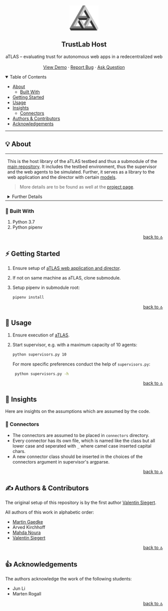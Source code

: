 <div id="top"></div>

<br />
<div align="center">
  <a href="https://github.com/github_username/repo_name">
    <img src="https://github.com/ValentinSiegert/aTLAS/raw/master/_logos/atlas_grey.svg" alt="aTLAS orange" height="80">
  </a>
  <h2>TrustLab Host</h2>
  <p>
    aTLAS – evaluating trust for autonomous web apps in a redecentralized web
    <!--<br />
    <a href="https://github.com/github_username/repo_name"><strong>Explore the docs »</strong></a> -->
    <br />
    <br />
    <a href="https://vsr-www.informatik.tu-chemnitz.de/projects/2020/atlas/demo/">View Demo</a>
    ·
    <a href="https://gitlab.hrz.tu-chemnitz.de/vsr/phd/siegert/trustlab/-/issues">Report Bug</a>
    ·
    <a href="mailto:valentin.siegert@informatik.tu-chemnitz.de?subject=Question on aTLAS">Ask Question</a>
  </p>
</div>

<details open="open">
<summary>Table of Contents</summary>

- [About](#-about)
  - [Built With](#-built-with)
- [Getting Started](#-getting-started)
- [Usage](#-usage)
- [Insights](#-insights)
  - [Connectors](#-connectors)
- [Authors & Contributors](#-authors--contributors)
- [Acknowledgements](#-acknowledgements)

</details>

---

## 💡 About

<table>
<tr>
<td>

This is the host library of the aTLAS testbed and thus a submodule of the [main repository][trustlab-repo].
It includes the testbed environment, thus the supervisor and the web agents to be simulated.
Further, it serves as a library to the web application and the director with certain [models](models.py).

> More details are to be found as well at the [project page][atlas-project].

<details>
<summary>Further Details</summary>

The redecentralization of the web introduces new challenges on trusting data from other sources
due to many unknown or even hidden parties.
An application working trustworthy in a decentralized web must evaluate trust and take trustaware decisions
autonomously without relying on a centralized infrastructure.
This autonomy and the huge amount of available applications necessitates the web to be modelled as
an open dynamic Multi-Agent System (MAS).
To evaluate the trust of web agents, the most suitable trust models need to be identified and used.
Despite the various trust models proposed in the literature for evaluating a web agent’s trust, 
the examination of them with different scenarios and configurations is not trivial.
To address these challenges, we initiated aTLAS, a Trust Laboratory of Multi-Agent Systems
which is a web-based wizard testbed for researchers and web engineers to evaluate trust models systematically.
aTLAS will enable future research regarding trust evaluations in a decentralized web.

The aTLAS project intends to examine trust for a redecentralization of the web.
It enables a broad comparison of trust mechanics, scales and models from the literature
within the current state of the art.
Therefore, it runs and evaluates multi-agent system scenarios, which are defined beforehand.
As the redencentralization of the web necessitates it to be modeled as a open dynamic multi-agent system,
such a laboratory can support the current situation where a comparision of trust approaches
for a decentralized web has to be done manually with a high effort.

> Relevant Publications:
> 
> [aTLAS: a Testbed to Examine Trust for a Redecentralized Web][atlas-paper]
> 
> [WTA: Towards a Web-based Testbed Architecture][wta-paper]

</details>
</td>
</tr>
</table>

### 🧱 Built With

1. Python 3.7
2. Python pipenv

<p align="right"><a href="#top">back to 🔝</a></p>

## ⚡ Getting Started

1. Ensure setup of [aTLAS web application and director][trustlab-repo].

2. If not on same machine as aTLAS, clone submodule.

3. Setup pipenv in submodule root:
    ```bash
    pipenv install
    ```
   
<p align="right"><a href="#top">back to 🔝</a></p>

## 👟 Usage

1. Ensure execution of [aTLAS][trustlab-repo].

2. Start supervisor, e.g. with a maximum capacity of 10 agents:
    ```bash
    python supervisors.py 10
    ```
   For more specific preferences conduct the help of `supervisors.py`:
   ```bash
    python supervisors.py -h
    ```

<p align="right"><a href="#top">back to 🔝</a></p>

## 👀 Insights

Here are insights on the assumptions which are assumed by the code.

### 🔗 Connectors
- The connectors are assumed to be placed in ``connectors`` directory.
- Every connector has its own file, which is named like the class but all lower case and seperated with ``_`` where camel case inserted capital chars.
- A new connector class should be inserted in the choices of the connectors argument in supervisor's argparse.

<p align="right"><a href="#top">back to 🔝</a></p>

## ✍ Authors & Contributors

The original setup of this repository is by the first author [Valentin Siegert][valentin-siegert-website].

All authors of this work in alphabetic order:

- [Martin Gaedke](https://vsr.informatik.tu-chemnitz.de/people/gaedke)
- Arved Kirchhoff
- [Mahda Noura](https://vsr.informatik.tu-chemnitz.de/people/mahdanoura)
- [Valentin Siegert][valentin-siegert-website]

<p align="right"><a href="#top">back to 🔝</a></p>

## 👍 Acknowledgements

The authors acknowledge the work of the following students:

- Jun Li
- Marten Rogall

<p align="right"><a href="#top">back to 🔝</a></p>

<!-- Identifiers, in alphabetical order -->
[atlas-logo-grey]: https://github.com/ValentinSiegert/aTLAS/raw/master/_logos/atlas_grey.svg
[atlas-paper]: https://vsr.informatik.tu-chemnitz.de/research/publications/2020/010/
[atlas-project]: https://vsr.informatik.tu-chemnitz.de/projects/2020/atlas/
[demo-extern]: https://vsr-www.informatik.tu-chemnitz.de/projects/2020/atlas/demo/
[demo-intern]: https://vsr-dem0.informatik.tu-chemnitz.de/trustlab/
[trustlab-repo]: https://gitlab.hrz.tu-chemnitz.de/vsr/phd/siegert/trustlab
[valentin-siegert-website]: https://vsr.informatik.tu-chemnitz.de/people/siegert
[wta-paper]: https://vsr.informatik.tu-chemnitz.de/research/publications/2021/007/
